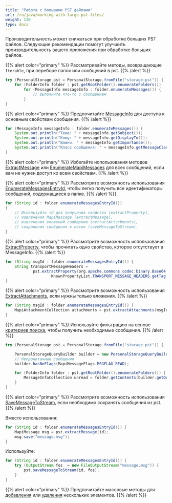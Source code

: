 ```yaml
---
title: "Работа с большими PST файлами"
url: /ru/java/working-with-large-pst-files/
weight: 130
type: docs
---
```


Производительность может снижаться при обработке больших PST файлов. 
Следующие рекомендации помогут улучшить производительность вашего приложения при обработке больших файлов.

{{% alert color="primary" %}}
Рассматривайте методы, возвращающие `Iterable`, при переборе папок или сообщений в pst.
{{% /alert %}}

```java
try (PersonalStorage pst = PersonalStorage.fromFile("storage.pst")) {
    for (FolderInfo folder : pst.getRootFolder().enumerateFolders())
        for (MessageInfo messageInfo : folder.enumerateMessages()) {
            // Выполните что-то с сообщением
        }
}
```

{{% alert color="primary" %}}
Предпочитайте [MessageInfo](https://reference.aspose.com/email/java/com.aspose.email/messageinfo/) для доступа к основным свойствам сообщения.
{{% /alert %}}

```java
for (MessageInfo messageInfo : folder.enumerateMessages()) {
    System.out.println("Тема: " + messageInfo.getSubject());
    System.out.println("Кому: " + messageInfo.getDisplayTo());
    System.out.println("Важно: " + messageInfo.getImportance());
    System.out.println("Класс сообщения: " + messageInfo.getMessageClass());
}
```
{{% alert color="primary" %}}
Избегайте использования методов [ExtractMessage](https://reference.aspose.com/email/java/com.aspose.email/personalstorage/#extractMessage-com.aspose.email.MessageInfo-) или [EnumerateMapiMessages](https://reference.aspose.com/email/java/com.aspose.email/folderinfo/#enumerateMapiMessages--) для всех сообщений, если вам не нужен доступ ко всем свойствам.
{{% /alert %}}

{{% alert color="primary" %}}
Рассмотрите возможность использования [EnumerateMessagesEntryId](https://reference.aspose.com/email/java/com.aspose.email/folderinfo/#enumerateMessagesEntryId--), чтобы легко получить все идентификаторы сообщений, содержащиеся в папке.
{{% /alert %}}

```java
for (String id : folder.enumerateMessagesEntryId())
{
    // Используйте id для получения свойства (extractProperty),
    // извлечения MapiMessage (extractMessage),
    // извлечения вложений сообщения (extractAttachments),
    // сохранения сообщения в поток (saveMessageToStream).
}
```
{{% alert color="primary" %}}
Рассмотрите возможность использования [ExtractProperty](https://reference.aspose.com/email/java/com.aspose.email/personalstorage/#extractProperty-byte---long-), чтобы прочитать одно свойство, которое отсутствует в MessageInfo.
{{% /alert %}}

```java
for (String msgId : folder.enumerateMessagesEntryId()) {
    String transportMessageHeaders =
            pst.extractProperty(org.apache.commons.codec.binary.Base64.decodeBase64(msgId),
                    KnownPropertyList.TRANSPORT_MESSAGE_HEADERS.getTag()).getString();
}
```
{{% alert color="primary" %}}
Рассмотрите возможность использования [ExtractAttachments](https://reference.aspose.com/email/java/com.aspose.email/personalstorage/#extractAttachments-com.aspose.email.MessageInfo-), если нужны только вложения.
{{% /alert %}}

```java
for (String msgId : folder.enumerateMessagesEntryId()) {
    MapiAttachmentCollection attachments = pst.extractAttachments(msgId);
}
```

{{% alert color="primary" %}}
Используйте фильтрацию на основе [критериев поиска](https://docs.aspose.com/email/ru/java/working-with-messages-in-a-pst-file/#searching-messages-and-folders-in-pst), чтобы получить необходимые сообщения.
{{% /alert %}}

```java
try (PersonalStorage pst = PersonalStorage.fromFile("storage.pst")) {

    PersonalStorageQueryBuilder builder = new PersonalStorageQueryBuilder();
    // Непрочитанные сообщения
    builder.hasNoFlags(MapiMessageFlags.MSGFLAG_READ);

    for (FolderInfo folder : pst.getRootFolder().enumerateFolders()) {
        MessageInfoCollection unread = folder.getContents(builder.getQuery());
    }
}
```

{{% alert color="primary" %}}
Рассмотрите возможность использования [SaveMessageToStream](https://reference.aspose.com/email/java/com.aspose.email/personalstorage/#saveMessageToStream-java.lang.String-java.io.OutputStream-), если необходимо сохранять сообщения из pst.
{{% /alert %}}

Вместо использования:

```java
for (String id : folder.enumerateMessagesEntryId()) {
    MapiMessage msg = pst.extractMessage(id);
    msg.save("message.msg");
}
```

Используйте:

```java
for (String id : folder.enumerateMessagesEntryId()) {
    try (OutputStream fos  = new FileOutputStream("message.msg")) {
        pst.saveMessageToStream(id, fos);
    }
}
```
{{% alert color="primary" %}}
Предпочитайте массовые методы для [добавления](https://docs.aspose.com/email/ru/java/working-with-messages-in-a-pst-file/#adding-bulk-messages) или [удаления](https://docs.aspose.com/email/ru/java/working-with-messages-in-a-pst-file/#delete-items-in-bulk-from-pst-file) нескольких элементов.
{{% /alert %}}